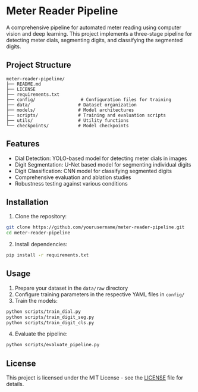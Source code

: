 # Meter Reader Pipeline

A comprehensive pipeline for automated meter reading using computer vision and deep learning. This project implements a three-stage pipeline for detecting meter dials, segmenting digits, and classifying the segmented digits.

## Project Structure

```
meter-reader-pipeline/
├── README.md
├── LICENSE
├── requirements.txt
├── config/                 # Configuration files for training
├── data/                  # Dataset organization
├── models/                # Model architectures
├── scripts/               # Training and evaluation scripts
├── utils/                 # Utility functions
└── checkpoints/           # Model checkpoints
```

## Features

- Dial Detection: YOLO-based model for detecting meter dials in images
- Digit Segmentation: U-Net based model for segmenting individual digits
- Digit Classification: CNN model for classifying segmented digits
- Comprehensive evaluation and ablation studies
- Robustness testing against various conditions

## Installation

1. Clone the repository:
```bash
git clone https://github.com/yourusername/meter-reader-pipeline.git
cd meter-reader-pipeline
```

2. Install dependencies:
```bash
pip install -r requirements.txt
```

## Usage

1. Prepare your dataset in the `data/raw` directory
2. Configure training parameters in the respective YAML files in `config/`
3. Train the models:
```bash
python scripts/train_dial.py
python scripts/train_digit_seg.py
python scripts/train_digit_cls.py
```

4. Evaluate the pipeline:
```bash
python scripts/evaluate_pipeline.py
```

## License

This project is licensed under the MIT License - see the [LICENSE](LICENSE) file for details.
